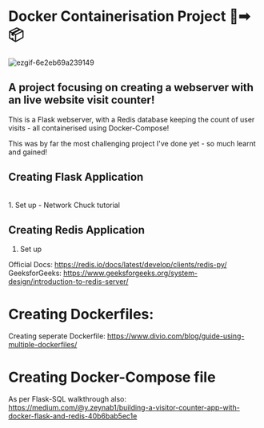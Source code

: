 # Docker Containerisation Project 🐳➡📦

![ezgif-6e2eb69a239149](https://github.com/user-attachments/assets/5a47607e-7ff9-4d15-9b4d-0e3ce47d55e7)


## A project focusing on creating a webserver with an live website visit counter!

This is a Flask webserver, with a Redis database keeping the count of user visits - all containerised using Docker-Compose!

This was by far the most challenging project I've done yet - so much learnt and gained!

## Creating Flask Application
<br>
1. Set up - Network Chuck tutorial

## Creating Redis Application
1. Set up

Official Docs: https://redis.io/docs/latest/develop/clients/redis-py/
<br>
GeeksforGeeks: https://www.geeksforgeeks.org/system-design/introduction-to-redis-server/

# Creating Dockerfiles:

Creating seperate Dockerfile: https://www.divio.com/blog/guide-using-multiple-dockerfiles/

# Creating Docker-Compose file
As per Flask-SQL walkthrough
also: https://medium.com/@y.zeynab1/building-a-visitor-counter-app-with-docker-flask-and-redis-40b6bab5ec1e

